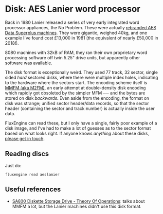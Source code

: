 Disk: AES Lanier word processor
===============================

Back in 1980 Lanier released a series of very early integrated word processor
appliances, the No Problem. These were actually [rebranded AES Data Superplus
machines](http://vintagecomputers.site90.net/aes/). They were gigantic,
weighed 40kg, and one example I've found cost £13,000 in 1981 (the equivalent
of nearly £50,000 in 2018!).

8080 machines with 32kB of RAM, they ran their own proprietary word
processing software off twin 5.25" drive units, but apparently other software
was available.

The disk format is exceptionally weird. They used 77 track, 32 sector, single
sided _hard_ sectored disks, where there were multiple index holes,
indicating to the hardware where the sectors start. The encoding scheme
itself is [MMFM (aka
M2FM)](http://www.retrotechnology.com/herbs_stuff/m2fm.html), an early
attempt at double-density disk encoding which rapidly got obsoleted by the
simpler MFM --- and the bytes are stored on disk _backwards_. Even aside from
the encoding, the format on disk was strange; unified sector header/data
records, so that the sector header (containing the sector and track number)
is actually inside the user data.

FluxEngine can read these, but I only have a single, fairly poor example of a
disk image, and I've had to make a lot of guesses as to the sector format
based on what looks right. If anyone knows _anything_ about these disks,
[please get in touch](https://github.com/davidgiven/fluxengine/issues/new).

Reading discs
-------------

Just do:

```
fluxengine read aeslanier
```

Useful references
-----------------

  * [SA800 Diskette Storage Drive - Theory Of Operations](http://www.hartetechnologies.com/manuals/Shugart/50664-1_SA800_TheorOp_May78.pdf): talks about MMFM a lot, but the Lanier machines didn't use this disk format.
